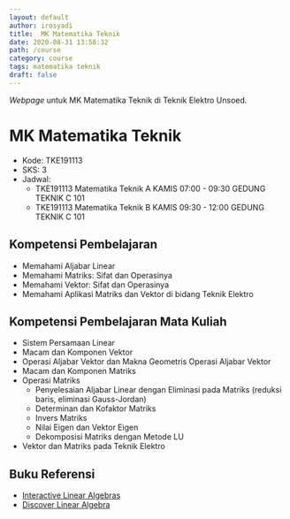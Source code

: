 ```yaml
---
layout: default
author: irosyadi
title:  MK Matematika Teknik
date: 2020-08-31 13:58:32
path: /course
category: course
tags: matematika teknik
draft: false
---
```


_Webpage_ untuk MK Matematika Teknik di Teknik Elektro Unsoed.

# MK Matematika Teknik
- Kode: TKE191113
- SKS: 3
- Jadwal:
    - TKE191113 Matematika Teknik  A KAMIS 07:00 - 09:30 GEDUNG TEKNIK C 101
    - TKE191113 Matematika Teknik  B KAMIS 09:30 - 12:00 GEDUNG TEKNIK C 101

## Kompetensi Pembelajaran
- Memahami Aljabar Linear
- Memahami Matriks: Sifat dan Operasinya
- Memahami Vektor: Sifat dan Operasinya
- Memahami Aplikasi Matriks dan Vektor di bidang Teknik Elektro

## Kompetensi Pembelajaran Mata Kuliah
- Sistem Persamaan Linear
- Macam dan Komponen Vektor
- Operasi Aljabar Vektor dan Makna Geometris Operasi Aljabar Vektor
- Macam dan Komponen Matriks
- Operasi Matriks
    - Penyelesaian Aljabar Linear dengan Eliminasi pada Matriks (reduksi baris, eliminasi Gauss-Jordan)
    - Determinan dan Kofaktor Matriks
    - Invers Matriks
    - Nilai Eigen dan Vektor Eigen
    - Dekomposisi Matriks dengan Metode LU
- Vektor dan Matriks pada Teknik Elektro

## Buku Referensi
- [Interactive Linear Algebras](https://textbooks.math.gatech.edu/ila/index.html)
- [Discover Linear Algebra](https://sites.ualberta.ca/~jsylvest/books/dla.html)
